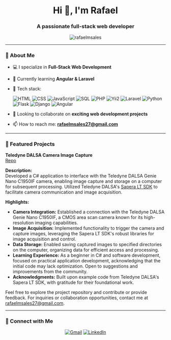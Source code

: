 <!-- Header Section -->
<h1 align="center">Hi 👋, I'm Rafael</h1>
<h3 align="center">A passionate full-stack web developer</h3>

<!-- Profile Views Counter -->
<p align="center">
  <img src="https://komarev.com/ghpvc/?username=rafaelmsales&label=Profile%20Views&color=0e75b6&style=flat" alt="rafaelmsales" />
</p>

---

### 🚀 About Me  
- 💻 I specialize in **Full-Stack Web Development**  
- 🌱 Currently learning **Angular & Laravel**  
- 🔧 Tech stack:

  ![HTML](https://img.shields.io/badge/HTML5-E34F26?style=for-the-badge&logo=html5&logoColor=white)
  ![CSS](https://img.shields.io/badge/CSS3-1572B6?style=for-the-badge&logo=css3&logoColor=white)
  ![JavaScript](https://img.shields.io/badge/JavaScript-F7DF1E?style=for-the-badge&logo=javascript&logoColor=black)
  ![SQL](https://img.shields.io/badge/SQL-4479A1?style=for-the-badge&logo=mysql&logoColor=white)
  ![PHP](https://img.shields.io/badge/PHP-777BB4?style=for-the-badge&logo=php&logoColor=white)
  ![Yii2](https://img.shields.io/badge/Yii2-8DC63F?style=for-the-badge&logo=yiiframework&logoColor=white)
  ![Laravel](https://img.shields.io/badge/Laravel-FF2D20?style=for-the-badge&logo=laravel&logoColor=white)
  ![Python](https://img.shields.io/badge/Python-3776AB?style=for-the-badge&logo=python&logoColor=white)
  ![Flask](https://img.shields.io/badge/Flask-000000?style=for-the-badge&logo=flask&logoColor=white)
  ![Django](https://img.shields.io/badge/Django-092E20?style=for-the-badge&logo=django&logoColor=white)
  ![Angular](https://img.shields.io/badge/Angular-DD0031?style=for-the-badge&logo=angular&logoColor=white)


- 👯 Looking to collaborate on **exciting web development projects**  
- 📫 How to reach me: **rafaelmsales27@gmail.com**  

---

### 🌟 Featured Projects

**Teledyne DALSA Camera Image Capture**  
[Repo](https://github.com/rafaelmsales27/save-pic-teledyne-dalsa-camera)

**Description:**  
Developed a C# application to interface with the Teledyne DALSA Genie Nano C1950IF camera, enabling image capture and storage on a computer for subsequent processing. Utilized Teledyne DALSA's [Sapera LT SDK](https://www.teledynevisionsolutions.com/products/sapera-lt-sdk?vertical=tvs-dalsa-oem&segment=tvs) to facilitate camera communication and image acquisition.

**Highlights:**
- **Camera Integration:** Established a connection with the Teledyne DALSA Genie Nano C1950IF, a CMOS area scan camera known for its high-resolution imaging capabilities.
- **Image Acquisition:** Implemented functionality to trigger the camera and capture images, leveraging the Sapera LT SDK's robust libraries for image acquisition and control.
- **Data Storage:** Enabled saving captured images to specified directories on the computer, organizing data for efficient access and processing.
- **Learning Experience:** As a beginner in C# and software development, focused on practical application development, acknowledging that the initial code may lack optimization. Open to suggestions and improvements from the community.
- **Acknowledgments:** Built upon example code from Teledyne DALSA's Sapera LT SDK, with gratitude for their foundational work.

Feel free to explore the project repository and contribute or provide feedback. For inquiries or collaboration opportunities, contact me at rafaelmsales27@gmail.com.

---

### 🔗 Connect with Me  
<p align="center">
  <a href="mailto:rafaelmsales27@gmail.com"><img src="https://img.shields.io/badge/Email-D14836?style=for-the-badge&logo=gmail&logoColor=white" alt="Gmail"></a>
  <a href="https://www.linkedin.com/in/rafael-sales/"><img src="https://img.shields.io/badge/LinkedIn-0077B5?style=for-the-badge&logo=linkedin&logoColor=white" alt="LinkedIn"></a>
</p>
